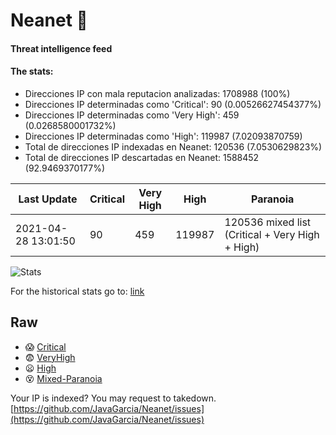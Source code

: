 # Neanet :hocho:
#### Threat intelligence feed
#### The stats:

- Direcciones IP con mala reputacion analizadas: 1708988 (100%)
- Direcciones IP determinadas como 'Critical':  90 (0.00526627454377%)
- Direcciones IP determinadas como 'Very High':  459 (0.0268580001732%)
- Direcciones IP determinadas como 'High':  119987 (7.02093870759)
- Total de direcciones IP indexadas en Neanet:  120536 (7.0530629823%)
- Total de direcciones IP descartadas en Neanet:  1588452 (92.9469370177%)

| Last Update | Critical | Very High | High | Paranoia |
| --- | --- | --- | --- | --- |
| 2021-04-28 13:01:50 | 90 | 459 | 119987 | 120536 mixed list (Critical + Very High + High)|

![Stats](https://docs.google.com/spreadsheets/d/e/2PACX-1vSnaNMIXVabIpDJjufMlzH7poXnshF3mgd8Is1g9ytUEzVsP5my4Trn8f-xkoLLQ38xpL3HtmUexLo6/pubchart?oid=501124687&format=image)

For the historical stats go to: [link](/stats.csv)
## Raw
- :scream: [Critical](https://raw.githubusercontent.com/JavaGarcia/Neanet/master/blacklists/neanet_critical.txt)
- :fearful: [VeryHigh](https://raw.githubusercontent.com/JavaGarcia/Neanet/master/blacklists/neanet_veryHigh.txtt)
- :frowning: [High](https://raw.githubusercontent.com/JavaGarcia/Neanet/master/blacklists/neanet_high.txt)
- :dizzy_face: [Mixed-Paranoia](https://raw.githubusercontent.com/JavaGarcia/Neanet/master/blacklists/neanet_all.txt)


Your IP is indexed? You may request to takedown. [https://github.com/JavaGarcia/Neanet/issues](https://github.com/JavaGarcia/Neanet/issues)



























































































































































































































































































































































































































































































































































































































































































































































































































































































































































































































































































































































































































































































































































































































































































































































































































































































































































































































































































































































































































































































































































































































































































































































































































































































































































































































































































































































































































































































































































































































































































































































































































































































































































































































































































































































































































































































































































































































































































































































































































































































































































































































































































































































































































































































































































































































































































































































































































































































































































































































































































































































































































































































































































































































































































































































































































































































































































































































































































































































































































































































































































